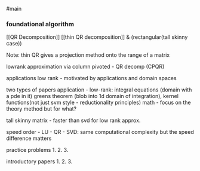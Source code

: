 #main
### foundational algorithm 

[[QR Decomposition]]
[[thin QR decomposition]] & (rectangular(tall skinny case))

Note: thin QR gives a projection method onto the range of a matrix 

lowrank approximation via column pivoted - QR decomp (CPQR)

applications
low rank - motivated by applications and domain spaces

two types of papers
application - low-rank: integral equations (domain with a pde in it) greens theorem (blob into 1d domain of integration), kernel functions(not just svm style - reductionality principles)
math - focus on the theory method but for what?

tall skinny matrix - faster than svd for low rank approx. 

speed order - LU - QR - SVD: same computational complexity but the speed difference matters

practice problems
1.
2.
3.

introductory papers
1.
2.
3.
